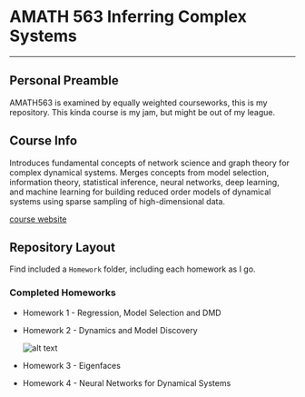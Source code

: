 # AMATH 563 Inferring Complex Systems
---
## Personal Preamble
AMATH563 is examined by equally weighted courseworks, this is my repository. This kinda course is my jam, but might be out of my league.

## Course Info
Introduces fundamental concepts of network science and graph theory for complex dynamical systems. Merges concepts from model selection, information theory, statistical inference, neural networks, deep learning, and machine learning for building reduced order models of dynamical systems using sparse sampling of high-dimensional data.

[course website](https://faculty.washington.edu/kutz/am563/am563.html)

## Repository Layout
Find included a `Homework` folder, including each homework as I go.

### Completed Homeworks
 - Homework 1 - Regression, Model Selection and DMD
 - Homework 2 - Dynamics and Model Discovery

     ![alt text](./Homework/2HW/prediction.gif)

 - Homework 3 - Eigenfaces
 - Homework 4 - Neural Networks for Dynamical Systems
